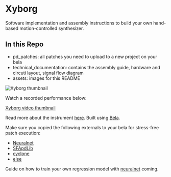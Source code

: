 # Xyborg
Software implementation and assembly instructions to build your own hand-based motion-controlled synthesizer.

## In this Repo

- pd_patches: all patches you need to upload to a new project on your bela 
- technical_documentation: contains the assembly guide, hardware and circuti layout, signal flow diagram 
- assets: images for this README

![Xyborg thumbnail](/assets/xyborg_collage.png)

Watch a recorded performance below:

[Xyborg video thumbnail](https://www.youtube.com/watch?v=ySrjSWU_Mf8&t=856s)

Read more about the instrument [here](https://mct-master.github.io/interactive-music/2023/12/04/kristeic-xyborg.html). Built using [Bela](https://bela.io/).

Make sure you copied the following externals to your bela for stress-free patch execution:

- [Neuralnet](https://github.com/alexdrymonitis/neuralnet)
- [SFApdLib](https://github.com/stefanofasciani/SFApdLib)
- [cyclone](https://github.com/porres/pd-cyclone)
- [else](https://github.com/porres/pd-else)

Guide on how to train your own regression model with [neuralnet](https://github.com/alexdrymonitis/neuralnet) coming.

